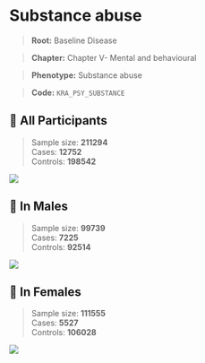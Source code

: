 # Substance abuse

> **Root:** Baseline Disease  

> **Chapter:** Chapter V- Mental and behavioural  

> **Phenotype:** Substance abuse  

> **Code:** `KRA_PSY_SUBSTANCE`

## 🧪 All Participants  
> Sample size: **211294**  
> Cases: **12752**  
> Controls: **198542**
<img src="/Disease/Figures/ALL/Incidence/KRA_PSY_SUBSTANCE.png"/>
<CsvTable src="/Disease_Data/ALL/Incidence/COX_KRA_PSY_SUBSTANCE.csv" label="🔍 View full results" />

## 👨 In Males  
> Sample size: **99739**  
> Cases: **7225**  
> Controls: **92514**
<img src="/Disease/Figures/Male/Incidence/KRA_PSY_SUBSTANCE.png"/>
<CsvTable src="/Disease_Data/Male/Incidence/COX_KRA_PSY_SUBSTANCE.csv" label="🔍 View full results" />

## 👩 In Females  
> Sample size: **111555**  
> Cases: **5527**  
> Controls: **106028**
<img src="/Disease/Figures/Female/Incidence/KRA_PSY_SUBSTANCE.png"/>
<CsvTable src="/Disease_Data/Female/Incidence/COX_KRA_PSY_SUBSTANCE.csv" label="🔍 View full results" />
